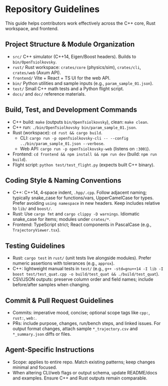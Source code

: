 # Repository Guidelines

This guide helps contributors work effectively across the C++ core, Rust workspace, and frontend.

## Project Structure & Module Organization
- `src/` C++ simulator (C++14, Eigen/Boost headers). Builds to `bin/OpenTsiolkovsky`.
- `rust/` Rust workspace: `crates/core` (physics/sim), `crates/cli`, `crates/web` (Axum API).
- `frontend/` Vite + React + TS UI for the web API.
- `bin/` Python utilities and sample inputs (e.g., `param_sample_01.json`).
- `test/` Small C++ math tests and a Python flight script.
- `docs/` and `doc/` reference materials.

## Build, Test, and Development Commands
- C++ build: `make` (outputs `bin/OpenTsiolkovsky`), clean: `make clean`.
- C++ run: `./bin/OpenTsiolkovsky bin/param_sample_01.json`.
- Rust (workspace): `cd rust && cargo build`.
  - CLI: `cargo run -p openTsiolkovsky-cli -- --config ../bin/param_sample_01.json --verbose`.
  - Web API: `cargo run -p openTsiolkovsky-web` (listens on `:3001`).
- Frontend: `cd frontend && npm install && npm run dev` (build: `npm run build`).
- Flight script: `python test/test_flight.py` (expects built C++ binary).

## Coding Style & Naming Conventions
- C++: C++14, 4‑space indent, `.hpp/.cpp`. Follow adjacent naming; typically snake_case for functions/vars, UpperCamelCase for types. Prefer avoiding `using namespace` in new headers. Keep includes relative to `lib/` and `boost/`.
- Rust: Use `cargo fmt` and `cargo clippy -D warnings`. Idiomatic snake_case for items; modules under `crates/*`.
- Frontend: TypeScript strict; React components in PascalCase (e.g., `TrajectoryViewer.tsx`).

## Testing Guidelines
- Rust: `cargo test` in `rust/` (unit tests live alongside modules). Prefer numeric assertions with tolerances (e.g., `approx`).
- C++: lightweight manual tests in `test/` (e.g., `g++ -std=gnu++14 -I lib -I boost test/test_quat.cpp -o build/test_quat && ./build/test_quat`).
- CSV/JSON outputs: preserve column order and field names; include before/after samples when changing.

## Commit & Pull Request Guidelines
- Commits: imperative mood, concise; optional scope tags like `cpp:`, `rust:`, `web:`.
- PRs: include purpose, changes, run/bench steps, and linked issues. For output format changes, attach sample `*_trajectory.csv` and `*_summary.json` diffs or files.

## Agent‑Specific Instructions
- Scope: applies to entire repo. Match existing patterns; keep changes minimal and focused.
- When altering CLI/web flags or output schema, update README/docs and examples. Ensure C++ and Rust outputs remain comparable.
